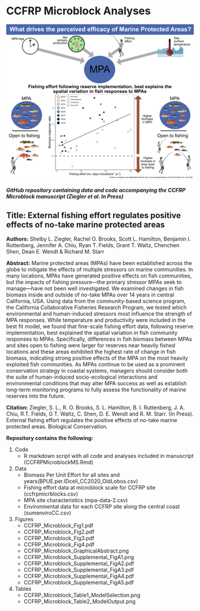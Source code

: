 # CCFRP Microblock Analyses
<img src="https://github.com/slziegler/CCFRPMicroblockAnalyses/blob/main/Figures/CCFRP_Microblock_GraphicalAbstract.png" width = "700" />

##### GitHub repository containing data and code accompanying the CCFRP Microblock manuscript (Ziegler et al. In Press)

## Title: External fishing effort regulates positive effects of no-take marine protected areas

**Authors:** Shelby L. Ziegler, Rachel O. Brooks, Scott L. Hamilton, Benjamin I. Ruttenberg, Jennifer A. Chiu, Ryan T. Fields, Grant T. Waltz, Chenchen Shen, Dean E. Wendt & Richard M. Starr

**Abstract:** Marine protected areas (MPAs) have been established across the globe to mitigate the effects of multiple stressors on marine communities. In many locations, MPAs have generated positive effects on fish communities, but the impacts of fishing pressure—the primary stressor MPAs seek to manage—have not been well investigated. We examined changes in fish biomass inside and outside of no-take MPAs over 14 years in central California, USA. Using data from the community-based science program, the California Collaborative Fisheries Research Program, we tested which environmental and human-induced stressors most influence the strength of MPA responses. While temperature and productivity were included in the best fit model, we found that fine-scale fishing effort data, following reserve implementation, best explained the spatial variation in fish community responses to MPAs. Specifically, differences in fish biomass between MPAs and sites open to fishing were larger for reserves near heavily fished locations and these areas exhibited the highest rate of change in fish biomass, indicating strong positive effects of the MPA on the most heavily exploited fish communities. As MPAs continue to be used as a prominent conservation strategy in coastal systems, managers should consider both the suite of human-induced socio-ecological interactions and environmental conditions that may alter MPA success as well as establish long-term monitoring programs to fully assess the functionality of marine reserves into the future.   

**Citation:** Ziegler, S. L., R. O. Brooks, S. L. Hamilton, B. I. Ruttenberg, J. A. Chiu, R.T. Fields, G T. Waltz, C. Shen, D. E. Wendt and R. M. Starr. (In Press). External fishing effort regulates the positive effects of no-take marine protected areas. Biological Conservation.

**Repository contains the following:**

1. Code
   - R markdown script with all code and analyses included in manuscript (CCFRPMicroblockMS.Rmd)
2. Data
   - Biomass Per Unit Effort for all sites and years(BPUE.per.IDcell_CC2020_OldLobos.csv)
   - Fishing effort data at microblock scale for CCFRP site (ccfrpmicrblocks.csv)
   - MPA site characteristics (mpa-data-2.csv)
   - Environmental data for each CCFRP site along the central coast (sumenviroCC.csv)
3. Figures
   - CCFRP_Microblock_Fig1.pdf
   - CCFRP_Microblock_Fig2.pdf
   - CCFRP_Microblock_Fig3.pdf
   - CCFRP_Microblock_Fig4.pdf
   - CCFRP_Microblock_GraphicalAbstract.png
   - CCFRP_Microblock_Supplemental_FigA1.png
   - CCFRP_Microblock_Supplemental_FigA2.pdf
   - CCFRP_Microblock_Supplemental_FigA3.pdf
   - CCFRP_Microblock_Supplemental_FigA4.pdf
   - CCFRP_Microblock_Supplemental_FigA5.pdf
4. Tables 
   - CCFRP_Microblock_Table1_ModelSelection.png
   - CCFRP_Microblock_Table2_ModelOutput.png
